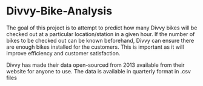 # Divvy-Bike-Analysis
The goal of this project is to attempt to predict how many Divvy bikes will be checked out at a
particular location/station in a given hour. If the number of bikes to be checked out can be known
beforehand, Divvy can ensure there are enough bikes installed for the customers. This is
important as it will improve efficiency and customer satisfaction.

Divvy has made their data open-sourced from 2013 available from their website for anyone to
use. The data is available in quarterly format in .csv files
